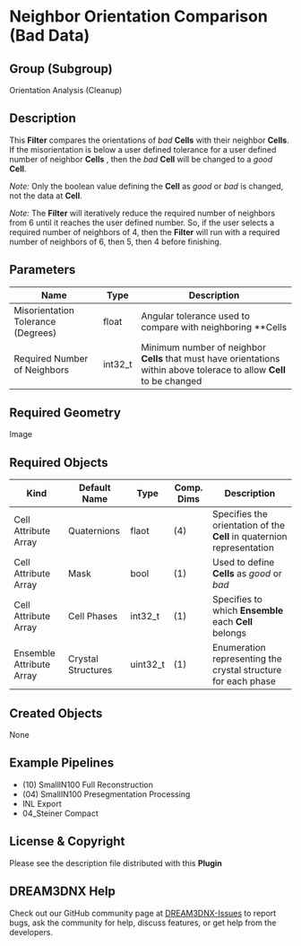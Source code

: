 # Neighbor Orientation Comparison (Bad Data)  #


## Group (Subgroup) ##

Orientation Analysis (Cleanup)

## Description ##

This **Filter** compares the orientations of *bad* **Cells** with their neighbor **Cells**.  If the misorientation is below a user defined tolerance for a user defined number of neighbor **Cells** , then the *bad* **Cell** will be changed to a *good* **Cell**.

*Note:* Only the boolean value defining the **Cell** as *good* or *bad* is changed, not the data at **Cell**.

*Note:* The **Filter** will iteratively reduce the required number of neighbors from 6 until it reaches the user defined number. So, if the user selects a required number of neighbors of 4, then the **Filter** will run with a required number of neighbors of 6, then 5, then 4 before finishing.  

## Parameters ##

| Name | Type | Description |
|------|------|-------------|
| Misorientation Tolerance (Degrees) | float | Angular tolerance used to compare with neighboring **Cells |
| Required Number of Neighbors | int32_t | Minimum number of neighbor **Cells** that must have orientations within above tolerace to allow **Cell** to be changed |

## Required Geometry ##

Image

## Required Objects ##

| Kind                      | Default Name | Type     | Comp. Dims | Description                                 |
|---------------------------|--------------|----------|------------|---------------------------------------------|
| Cell Attribute Array | Quaternions | flaot | (4) | Specifies the orientation of the **Cell** in quaternion representation |
| Cell Attribute Array | Mask | bool | (1) | Used to define **Cells** as *good* or *bad*  |
| Cell Attribute Array | Cell Phases | int32_t | (1) | Specifies to which **Ensemble** each **Cell** belongs |
| Ensemble Attribute Array | Crystal Structures | uint32_t | (1) | Enumeration representing the crystal structure for each phase |

## Created Objects ##

None

## Example Pipelines ##

+ (10) SmallIN100 Full Reconstruction
+ (04) SmallIN100 Presegmentation Processing
+ INL Export
+ 04_Steiner Compact

## License & Copyright ##

Please see the description file distributed with this **Plugin**

## DREAM3DNX Help

Check out our GitHub community page at [DREAM3DNX-Issues](https://github.com/BlueQuartzSoftware/DREAM3DNX-Issues) to report bugs, ask the community for help, discuss features, or get help from the developers.


